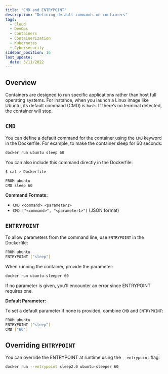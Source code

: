 ```yaml
---
title: "CMD and ENTRYPOINT"
description: "Defining default commands on containers"
tags:
  - Cloud
  - DevOps
  - Containers
  - Containerization
  - Kubernetes
  - Cybersecurity
sidebar_position: 16
last_update:
  date: 3/11/2022
---
```



## Overview

Containers are designed to run specific applications rather than host full operating systems. For instance, when you launch a Linux image like Ubuntu, its default command (CMD) is `bash`. If there’s no terminal detected, the container will stop.

## `CMD`

You can define a default command for the container using the `CMD` keyword in the Dockerfile. For example, to make the container sleep for 60 seconds:

```bash
docker run ubuntu sleep 60
```

You can also include this command directly in the Dockerfile:

```bash
$ cat > Dockerfile 

FROM ubuntu
CMD sleep 60
```

**Command Formats:**

- `CMD <command> <parameter1>`
- `CMD ["<command>", "<parameter1>"]` (JSON format)

## `ENTRYPOINT`

To allow parameters from the command line, use `ENTRYPOINT` in the Dockerfile:

```bash
FROM ubuntu
ENTRYPOINT ["sleep"]
```

When running the container, provide the parameter:

```bash
docker run ubuntu-sleeper 60
```

If no parameter is given, you'll encounter an error since ENTRYPOINT requires one.

**Default Parameter:**

To set a default parameter if none is provided, combine `CMD` and `ENTRYPOINT`:

```bash
FROM ubuntu
ENTRYPOINT ["sleep"]
CMD ["60"]
```

## Overriding `ENTRYPOINT`

You can override the ENTRYPOINT at runtime using the `--entrypoint` flag:

```bash
docker run --entrypoint sleep2.0 ubuntu-sleeper 60
```